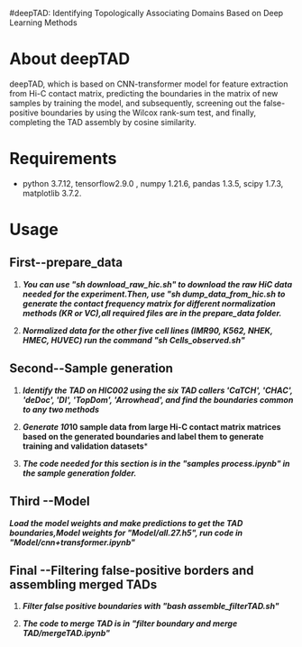 #deepTAD: Identifying Topologically Associating Domains  Based on Deep Learning Methods

# About deepTAD

deepTAD, which is based on CNN-transformer model for feature extraction from Hi-C contact matrix, predicting the boundaries in the matrix of new samples by training the model, and subsequently, screening out the false-positive boundaries by using the Wilcox rank-sum test, and finally, completing the TAD assembly by cosine similarity.

# Requirements

* python 3.7.12, tensorflow2.9.0 , numpy 1.21.6, pandas 1.3.5,  scipy 1.7.3, matplotlib  3.7.2.



# Usage <a name="usage"></a>

## First--prepare_data
1. **_You can use "sh download_raw_hic.sh" to download the raw HiC data needed for the experiment.Then, use "sh dump_data_from_hic.sh to generate the contact frequency matrix for different normalization methods (KR or VC),all required files are in the prepare_data folder._**

2. ***Normalized data for the other five cell lines (IMR90, K562, NHEK, HMEC, HUVEC) run the command "sh Cells_observed.sh"***

   


## Second--Sample generation
1. ***Identify the TAD on HIC002 using the six TAD callers 'CaTCH', 'CHAC', 'deDoc', 'DI', 'TopDom', 'Arrowhead', and find the boundaries common to any two methods***

   

2. ***Generate 10*10 sample data from large Hi-C contact matrix matrices based on the generated boundaries and label them to generate training and validation datasets***

   

3. ***The code needed for this section is in the "samples process.ipynb" in the sample generation folder.***

   


## Third --Model

 ***Load the model weights and make predictions to get the TAD boundaries,Model weights for "Model/all.27.h5", run code in "Model/cnn+transformer.ipynb"***



## Final --Filtering false-positive borders and assembling merged TADs

1. ***Filter false positive boundaries with "bash assemble_filterTAD.sh"***

   

2. ***The code to merge TAD is in "filter boundary and merge TAD/mergeTAD.ipynb"***







